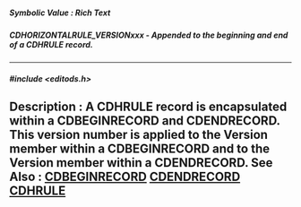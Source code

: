 ##### Symbolic Value : Rich Text
##### CDHORIZONTALRULE_VERSIONxxx - Appended to the beginning and end of a CDHRULE record.
---
##### #include <editods.h>
**Description :**
A CDHRULE record is encapsulated within a CDBEGINRECORD and CDENDRECORD.  This 
version number is applied to the Version member within a CDBEGINRECORD and to 
the Version member within a CDENDRECORD.
**See Also :**
[CDBEGINRECORD](D:/md_files/CDBEGINRECORD.md)
[CDENDRECORD](D:/md_files/CDENDRECORD.md)
[CDHRULE](D:/md_files/CDHRULE.md)
---
